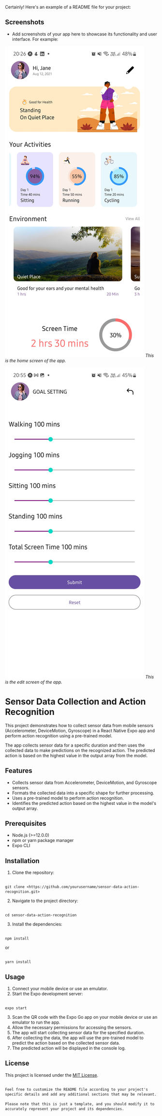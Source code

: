 
Certainly! Here's an example of a README file for your project:

## Screenshots

- Add screenshots of your app here to showcase its functionality and user interface. For example:

![Screenshot 1](screenshots/Home.jpg)
*This is the home screen of the app.*

![Screenshot 2](screenshots/Edit.jpg)
*This is the edit screen of the app.*

# Sensor Data Collection and Action Recognition

This project demonstrates how to collect sensor data from mobile sensors (Accelerometer, DeviceMotion, Gyroscope) in a React Native Expo app and perform action recognition using a pre-trained model.

The app collects sensor data for a specific duration and then uses the collected data to make predictions on the recognized action. The predicted action is based on the highest value in the output array from the model.


## Features

- Collects sensor data from Accelerometer, DeviceMotion, and Gyroscope sensors.
- Formats the collected data into a specific shape for further processing.
- Uses a pre-trained model to perform action recognition.
- Identifies the predicted action based on the highest value in the model's output array.

## Prerequisites

- Node.js (>=12.0.0)
- npm or yarn package manager
- Expo CLI

## Installation

1. Clone the repository:

```

git clone <https://github.com/yourusername/sensor-data-action-recognition.git>

```

2. Navigate to the project directory:

```

cd sensor-data-action-recognition

```

3. Install the dependencies:

```

npm install

```

or

```

yarn install

```

## Usage

1. Connect your mobile device or use an emulator.
2. Start the Expo development server:

```

expo start

```

3. Scan the QR code with the Expo Go app on your mobile device or use an emulator to run the app.
4. Allow the necessary permissions for accessing the sensors.
5. The app will start collecting sensor data for the specified duration.
6. After collecting the data, the app will use the pre-trained model to predict the action based on the collected sensor data.
7. The predicted action will be displayed in the console log.


## License

This project is licensed under the [MIT License](LICENSE).

```

Feel free to customize the README file according to your project's specific details and add any additional sections that may be relevant.

Please note that this is just a template, and you should modify it to accurately represent your project and its dependencies.
